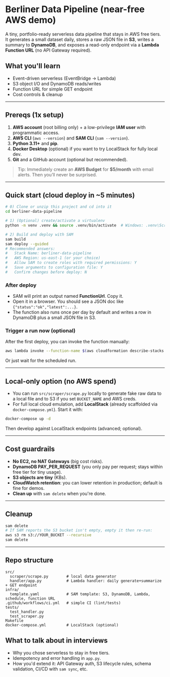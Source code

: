 # Berliner Data Pipeline (near-free AWS demo)

A tiny, portfolio-ready serverless data pipeline that stays in AWS free tiers. It generates a small dataset daily, stores a raw JSON file in **S3**, writes a summary to **DynamoDB**, and exposes a read-only endpoint via a **Lambda Function URL** (no API Gateway required).

## What you'll learn
- Event-driven serverless (EventBridge → Lambda)
- S3 object I/O and DynamoDB reads/writes
- Function URL for simple GET endpoint
- Cost controls & cleanup

---

## Prereqs (1x setup)
1. **AWS account** (root billing only) + a low-privilege **IAM user** with programmatic access.
2. **AWS CLI** (`aws --version`) and **SAM CLI** (`sam --version`).
3. **Python 3.11+** and **pip**.
4. **Docker Desktop** (optional) if you want to try LocalStack for fully local dev.
5. **Git** and a GitHub account (optional but recommended).

> Tip: Immediately create an **AWS Budget** for **$5/month** with email alerts. Then you’ll never be surprised.

---

## Quick start (cloud deploy in ~5 minutes)
```bash
# 0) Clone or unzip this project and cd into it
cd berliner-data-pipeline

# 1) (Optional) create/activate a virtualenv
python -m venv .venv && source .venv/bin/activate  # Windows: .venv\Scripts\activate

# 2) Build and deploy with SAM
sam build
sam deploy --guided
# Recommended answers:
#   Stack Name: berliner-data-pipeline
#   AWS Region: us-east-1 (or your choice)
#   Allow SAM to create roles with required permissions: Y
#   Save arguments to configuration file: Y
#   Confirm changes before deploy: N
```

### After deploy
- SAM will print an output named **FunctionUrl**. Copy it.
- Open it in a browser. You should see a JSON doc like `{"status":"ok","latest":...}`.
- The function also runs once per day by default and writes a row in DynamoDB plus a small JSON file in S3.

### Trigger a run now (optional)
After the first deploy, you can invoke the function manually:
```bash
aws lambda invoke --function-name $(aws cloudformation describe-stacks --stack-name berliner-data-pipeline --query "Stacks[0].Outputs[?OutputKey=='PipelineFunction'].OutputValue" --output text) /dev/stdout
```
Or just wait for the scheduled run.

---

## Local-only option (no AWS spend)
- You can run `src/scraper/scrape.py` locally to generate fake raw data to a local file and to S3 if you set `BUCKET_NAME` and AWS creds.  
- For full local cloud emulation, add **LocalStack** (already scaffolded via `docker-compose.yml`). Start it with:
```bash
docker-compose up -d
```
Then develop against LocalStack endpoints (advanced; optional).

---

## Cost guardrails
- **No EC2, no NAT Gateways** (big cost risks).
- **DynamoDB PAY_PER_REQUEST** (you only pay per request; stays within free tier for tiny usage).
- **S3 objects are tiny** (KBs).
- **CloudWatch retention**: you can lower retention in production; default is fine for demos.
- **Clean up** with `sam delete` when you're done.

---

## Cleanup
```bash
sam delete
# If SAM reports the S3 bucket isn't empty, empty it then re-run:
aws s3 rm s3://YOUR_BUCKET --recursive
sam delete
```

---

## Repo structure
```
src/
  scraper/scrape.py        # local data generator
  handler/app.py           # Lambda handler: daily generate+summarize + GET endpoint
infra/
  template.yaml            # SAM template: S3, DynamoDB, Lambda, schedule, function URL
.github/workflows/ci.yml   # simple CI (lint/tests)
tests/
  test_handler.py
  test_scraper.py
Makefile
docker-compose.yml         # LocalStack (optional)
```

## What to talk about in interviews
- Why you chose serverless to stay in free tiers.
- Idempotency and error handling in `app.py`.
- How you'd extend it: API Gateway auth, S3 lifecycle rules, schema validation, CI/CD with `sam sync`, etc.
